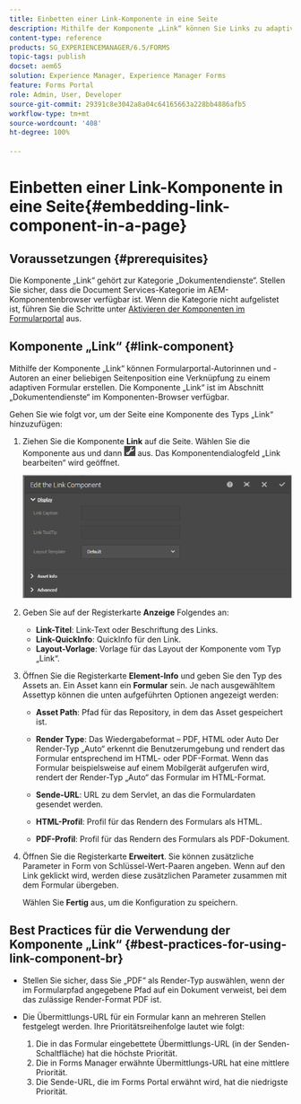 ```yaml
---
title: Einbetten einer Link-Komponente in eine Seite
description: Mithilfe der Komponente „Link“ können Sie Links zu adaptiven Dokumenten oder Formularen von beliebigen Seiten aus erstellen.
content-type: reference
products: SG_EXPERIENCEMANAGER/6.5/FORMS
topic-tags: publish
docset: aem65
solution: Experience Manager, Experience Manager Forms
feature: Forms Portal
role: Admin, User, Developer
source-git-commit: 29391c8e3042a8a04c64165663a228bb4886afb5
workflow-type: tm+mt
source-wordcount: '408'
ht-degree: 100%

---
```


# Einbetten einer Link-Komponente in eine Seite{#embedding-link-component-in-a-page}

## Voraussetzungen {#prerequisites}

Die Komponente „Link“ gehört zur Kategorie „Dokumentendienste“. Stellen Sie sicher, dass die Document Services-Kategorie im AEM-Komponentenbrowser verfügbar ist. Wenn die Kategorie nicht aufgelistet ist, führen Sie die Schritte unter [Aktivieren der Komponenten im Formularportal](/help/forms/using/enabling-forms-portal-components.md) aus.

## Komponente „Link“ {#link-component}

Mithilfe der Komponente „Link“ können Formularportal-Autorinnen und -Autoren an einer beliebigen Seitenposition eine Verknüpfung zu einem adaptiven Formular erstellen. Die Komponente „Link“ ist im Abschnitt „Dokumentendienste“ im Komponenten-Browser verfügbar.

Gehen Sie wie folgt vor, um der Seite eine Komponente des Typs „Link“ hinzuzufügen:

1. Ziehen Sie die Komponente **Link** auf die Seite. Wählen Sie die Komponente aus und dann ![cmppr](assets/cmppr.png) aus. Das Komponentendialogfeld „Link bearbeiten“ wird geöffnet.

   ![edit-link-component](assets/edit-link-component.png)

1. Geben Sie auf der Registerkarte **Anzeige** Folgendes an:

   * **Link-Titel**: Link-Text oder Beschriftung des Links.
   * **Link-QuickInfo**: QuickInfo für den Link.
   * **Layout-Vorlage**: Vorlage für das Layout der Komponente vom Typ „Link“.

1. Öffnen Sie die Registerkarte **Element-Info** und geben Sie den Typ des Assets an. Ein Asset kann ein **Formular** sein. Je nach ausgewähltem Assettyp können die unten aufgeführten Optionen angezeigt werden:

   * **Asset Path**: Pfad für das Repository, in dem das Asset gespeichert ist.

   * **Render Type**: Das Wiedergabeformat – PDF, HTML oder Auto Der Render-Typ „Auto“ erkennt die Benutzerumgebung und rendert das Formular entsprechend im HTML- oder PDF-Format. Wenn das Formular beispielsweise auf einem Mobilgerät aufgerufen wird, rendert der Render-Typ „Auto“ das Formular im HTML-Format.
   * **Sende-URL**: URL zu dem Servlet, an das die Formulardaten gesendet werden.
   * **HTML-Profil**: Profil für das Rendern des Formulars als HTML.
   * **PDF-Profil**: Profil für das Rendern des Formulars als PDF-Dokument.

1. Öffnen Sie die Registerkarte **Erweitert**. Sie können zusätzliche Parameter in Form von Schlüssel-Wert-Paaren angeben. Wenn auf den Link geklickt wird, werden diese zusätzlichen Parameter zusammen mit dem Formular übergeben.

   Wählen Sie **Fertig** aus, um die Konfiguration zu speichern.

## Best Practices für die Verwendung der Komponente „Link“  {#best-practices-for-using-link-component-br}

* Stellen Sie sicher, dass Sie „PDF“ als Render-Typ auswählen, wenn der im Formularpfad angegebene Pfad auf ein Dokument verweist, bei dem das zulässige Render-Format PDF ist.
* Die Übermittlungs-URL für ein Formular kann an mehreren Stellen festgelegt werden. Ihre Prioritätsreihenfolge lautet wie folgt:

   1. Die in das Formular eingebettete Übermittlungs-URL (in der Senden-Schaltfläche) hat die höchste Priorität.
   1. Die in Forms Manager erwähnte Übermittlungs-URL hat eine mittlere Priorität.
   1. Die Sende-URL, die im Forms Portal erwähnt wird, hat die niedrigste Priorität.
